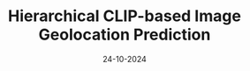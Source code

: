 ---
layout: none
title: Hierarchical CLIP-based Image Geolocation Prediction
description: Trained a CLIP-inspired image geolocation model that predicts the precise location of an image taken anywhere on earth. Designed a novel inference approach based on hierarchical feature clustering which achieves comparable performance while being ~100x more efficient than previous methods.
img: assets/img/projects/geoclip.png
github: https://github.com/ramanakshay/hierarchical-geoclip
report: https://drive.google.com/file/d/1WchGHmIU7Wos4qe4IfgeH24Pl_ttEkA6/view?usp=sharing
slides: https://docs.google.com/presentation/d/1RAOew6DMTbqZDycXB_sg-VLNm9n13sVb7AycGShcdeA/edit?usp=sharing
date: 24-10-2024
---